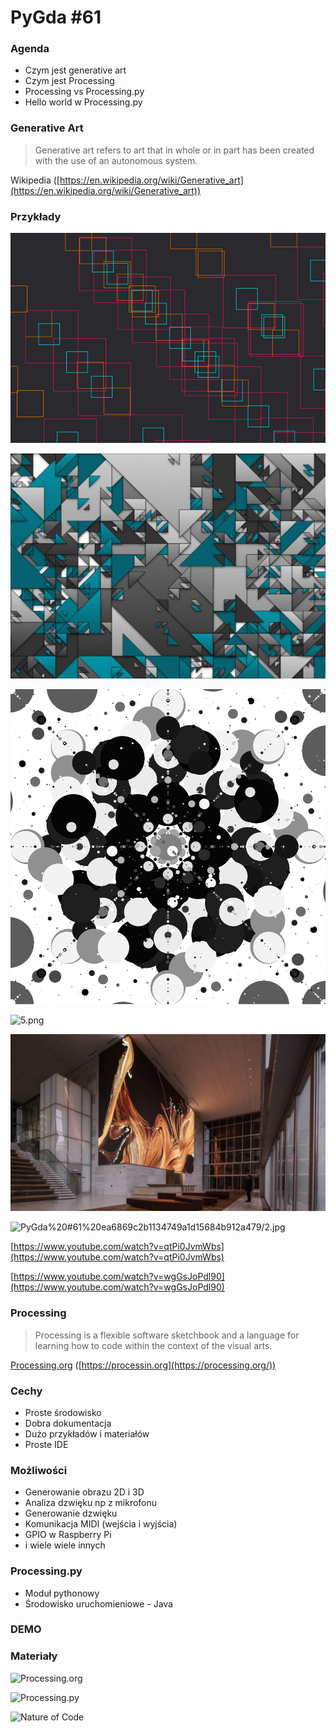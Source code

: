 # PyGda #61

### Agenda

- Czym jest generative art
- Czym jest Processing
- Processing vs Processing.py
- Hello world w Processing.py

### Generative Art

> Generative art refers to art that in whole or in part has been created with the use of an autonomous system.

Wikipedia ([https://en.wikipedia.org/wiki/Generative_art](https://en.wikipedia.org/wiki/Generative_art))

### Przykłady

![content/ga1.gif](content/ga1.gif)

![3.jpg](content/3.jpg)

![4.png](content/4.png)

![5.png](content/5.png)

![1.jpg](content/1.jpg)

![PyGda%20#61%20ea6869c2b1134749a1d15684b912a479/2.jpg](PyGda%20#61%20ea6869c2b1134749a1d15684b912a479/2.jpg)

[https://www.youtube.com/watch?v=qtPi0JvmWbs](https://www.youtube.com/watch?v=qtPi0JvmWbs)

[https://www.youtube.com/watch?v=wgGsJoPdl90](https://www.youtube.com/watch?v=wgGsJoPdl90)

### Processing

> Processing is a flexible software sketchbook and a language for learning how to code within the context of the visual arts.

[Processing.org](http://processing.org) ([https://processin.org](https://processing.org/))

### Cechy

- Proste środowisko
- Dobra dokumentacja
- Dużo przykładów i materiałów
- Proste IDE

### Możliwości

- Generowanie obrazu 2D i 3D
- Analiza dzwięku np z mikrofonu
- Generowanie dzwięku
- Komunikacja MIDI (wejścia i wyjścia)
- GPIO w Raspberry Pi
- i wiele wiele innych

### Processing.py

- Moduł pythonowy
- Środowisko uruchomieniowe - Java

### DEMO


### Materiały

![Processing.org](https://processing.org/)

![Processing.py](https://py.processing.org/)

![Nature of Code](https://natureofcode.com/)


